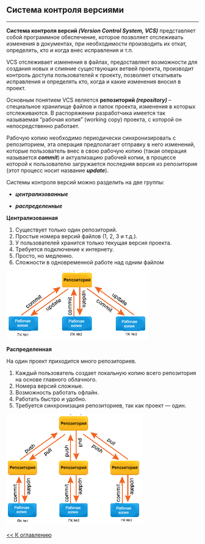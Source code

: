 ## **Система контроля версиями**
---

**Система контроля версий *(Version Control System, VCS)*** представляет собой программное обеспечение, которое позволяет отслеживать изменения в документах, при необходимости производить их откат, определять, кто и когда внес исправления и т.п.

VCS отслеживает изменения в файлах, предоставляет возможности для создания новых и слияние существующих ветвей проекта, производит контроль доступа пользователей к проекту, позволяет откатывать исправления и определять кто, когда и какие изменения вносил в проект. 

Основным понятием VCS является **репозиторий *(repository)*** – специальное хранилище файлов и папок проекта, изменения в которых отслеживаются. В распоряжении разработчика имеется так называемая “рабочая копия” (working copy) проекта, с которой он непосредственно работает. 

Рабочую копию необходимо периодически синхронизировать с репозиторием, эта операция предполагает отправку в него изменений, которые пользователь внес в свою рабочую копию (такая операция называется ***commit***) и актуализацию рабочей копии, в процессе которой к пользователю загружается последняя версия из репозитория (этот процесс носит название ***update***).

Системы контроля версий можно разделить на две группы:

- ***централизованные***

- ***распределенные***

**Централизованная**

1. Существует только один репозиторий.
2. Простые номера версий файлов (1, 2, 3 и т.д.).
3. У пользователей хранится только текущая версия проекта.
4. Требуется подключение к интернету.
5. Просто, но медленно.
6. Сложности в одновременной работе над одним файлом

![central](./assets/repo-central.png)

**Распределенная**

На один проект приходится много репозиториев.
1.	Каждый пользователь создает локальную копию всего репозитория на основе главного облачного.
2.	Номера версий сложные.
3.	Возможность работать офлайн.
4.	Работать быстро и удобно.
5.	Требуется синхронизация репозиториев, так как проект — один.

![DVCS](./assets/repo-dvcs.png)


[<< К оглавлению](./readme.md)